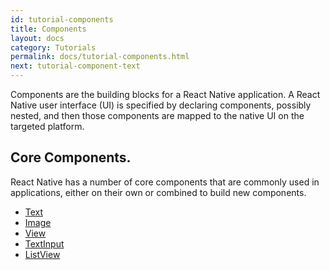 ```yaml
---
id: tutorial-components
title: Components
layout: docs
category: Tutorials
permalink: docs/tutorial-components.html
next: tutorial-component-text
---
```


Components are the building blocks for a React Native application. A React Native user interface (UI) is specified by declaring components, possibly nested, and then those components are mapped to the native UI on the targeted platform.

## Core Components.

React Native has a number of core components that are commonly used in applications, either on their own or combined to build new components.

- [Text](/react-native/docs/tutorial-component-text.html)
- [Image](/react-native/docs/tutorial-component-image.html)
- [View](/react-native/docs/tutorial-component-view.html)
- [TextInput](/react-native/docs/tutorial-component-textinput.html)
- [ListView](/react-native/docs/tutorial-component-listview.html)
